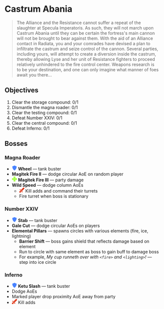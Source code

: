 # Castrum Abania

> The Alliance and the Resistance cannot suffer a repeat of the slaughter at Specula Imperatoris. As such, they will not march upon Castrum Abania until they can be certain the fortress's main cannon will not be brought to bear against them. With the aid of an Alliance contact in Radiata, you and your comrades have devised a plan to infiltrate the castrum and seize control of the cannon. Several parties, including yours, will attempt to create a diversion inside the castrum, thereby allowing Lyse and her unit of Resistance fighters to proceed relatively unhindered to the fire control center. Weapons research is to be your destination, and one can only imagine what manner of foes await you there...

## Objectives

1. Clear the storage compound: 0/1
2. Dismantle the magna roader: 0/1
3. Clear the testing compound: 0/1
4. Defeat Number XXIV: 0/1
5. Clear the central compound: 0/1
6. Defeat Inferno: 0/1

## Bosses

### Magna Roader

- ![](/assets/icons/role-tank.png) **Wheel** — tank buster
- **Magitek Fire II** — dodge circular AoE on random player
- ![](/assets/icons/role-healer.png) **Magitek Fire III** — party damage
- **Wild Speed** — dodge column AoEs
  - ![](/assets/icons/role-dps.png) Kill adds and command their turrets
  - Fire turret when boss is stationary

### Number XXIV

- ![](/assets/icons/role-tank.png) **Stab** — tank buster
- **Gale Cut** — dodge circular AoEs on players
- **Elemental Pillars** — spawns circles with various elements (fire, ice, lightning)
  - **Barrier Shift** — boss gains shield that reflects damage based on element
  - Run to circle with same element as boss to gain buff to damage boss
  - For example, *My cup runneth over with `<fire>` and `<lighting>`!* — step into ice circle

### Inferno

- ![](/assets/icons/role-tank.png) **Ketu Slash** — tank buster
- Dodge AoEs
- Marked player drop proximity AoE away from party
- ![](/assets/icons/role-dps.png) Kill adds
